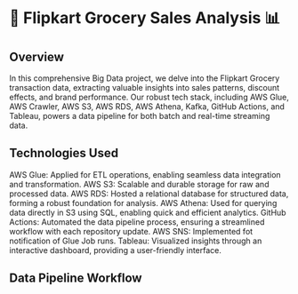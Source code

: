 # 🛒 Flipkart Grocery Sales Analysis 📊
## Overview
In this comprehensive Big Data project, we delve into the Flipkart Grocery transaction data, extracting valuable insights into sales patterns, discount effects, and brand performance. Our robust tech stack, including AWS Glue, AWS Crawler, AWS S3, AWS RDS, AWS Athena, Kafka, GitHub Actions, and Tableau, powers a data pipeline for both batch and real-time streaming data.

## Technologies Used
AWS Glue: Applied for ETL operations, enabling seamless data integration and transformation.
AWS S3: Scalable and durable storage for raw and processed data.
AWS RDS: Hosted a relational database for structured data, forming a robust foundation for analysis.
AWS Athena: Used for querying data directly in S3 using SQL, enabling quick and efficient analytics.
GitHub Actions: Automated the data pipeline process, ensuring a streamlined workflow with each repository update.
AWS SNS: Implemented fot notification of Glue Job runs.
Tableau: Visualized insights through an interactive dashboard, providing a user-friendly interface.

## Data Pipeline Workflow

